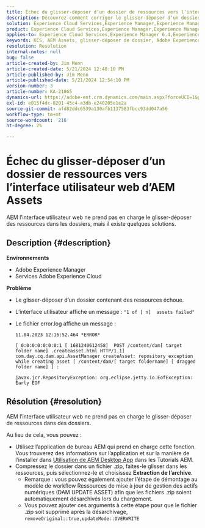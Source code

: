 ```yaml
---
title: Échec du glisser-déposer d’un dossier de ressources vers l’interface utilisateur web d’AEM Assets
description: Découvrez comment corriger le glisser-déposer d’un dossier contenant des ressources échoue dans AEM.
solution: Experience Cloud Services,Experience Manager,Experience Manager as a Cloud Service
product: Experience Cloud Services,Experience Manager,Experience Manager as a Cloud Service
applies-to: Experience Cloud Services,Experience Manager 6.4,Experience Manager Assets,Experience Manager as a Cloud Service,Experience Manager 6.5
keywords: KCS, AEM Assets, glisser-déposer de dossier, Adobe Experience Manager, Dépannage
resolution: Resolution
internal-notes: null
bug: false
article-created-by: Jim Menn
article-created-date: 5/21/2024 12:48:10 PM
article-published-by: Jim Menn
article-published-date: 5/21/2024 12:54:10 PM
version-number: 3
article-number: KA-21865
dynamics-url: https://adobe-ent.crm.dynamics.com/main.aspx?forceUCI=1&pagetype=entityrecord&etn=knowledgearticle&id=6e91f85a-7017-ef11-9f8a-6045bd006268
exl-id: e015f4dc-8201-45c4-a3db-e240205e1e2a
source-git-commit: afd82ddc6539a130afb1137583fbcc93dd047a56
workflow-type: tm+mt
source-wordcount: '216'
ht-degree: 2%

---
```


# Échec du glisser-déposer d’un dossier de ressources vers l’interface utilisateur web d’AEM Assets


AEM l’interface utilisateur web ne prend pas en charge le glisser-déposer des ressources dans les dossiers, mais il existe quelques solutions.

## Description {#description}


<b>Environnements</b>

- Adobe Experience Manager
- Services Adobe Experience Cloud


<b>Problème</b>

- Le glisser-déposer d’un dossier contenant des ressources échoue.
- L’interface utilisateur affiche un message : `"1 of [ n]  assets failed"`
- Le fichier error.log affiche un message :

  ```
  11.04.2023 12:16:52.464 *ERROR* 
  
  [ 0:0:0:0:0:0:0:1 [ 1681240612458]  POST /content/dam[ target folder name] .createasset.html HTTP/1.1]  com.day.cq.dam.api.AssetManager createAsset: repository exception while creating asset [ /content/dam/[ target foldername] [ dragged folder name] ] :
  
  javax.jcr.RepositoryException: org.eclipse.jetty.io.EofException: Early EOF
  ```



## Résolution {#resolution}


AEM l’interface utilisateur web ne prend pas en charge le glisser-déposer de ressources dans des dossiers.

Au lieu de cela, vous pouvez :

- Utilisez l’application de bureau AEM qui prend en charge cette fonction. Vous trouverez des informations sur l’application et sur la manière de l’installer dans [Utilisation de AEM Desktop App](https://experienceleague.adobe.com/en/docs/experience-manager-learn/assets/creative-workflows/aem-desktop-app) dans les Tutorials AEM.
- Compressez le dossier dans un fichier .zip, faites-le glisser dans les ressources, puis sélectionnez-le et choisissez <b>Extraction de l’archive</b>. 
   - Remarque : vous pouvez également ajouter l’étape de démontage au modèle de workflow Ressources de mise à jour de gestion des actifs numériques (DAM UPDATE ASSET) afin que les fichiers .zip soient automatiquement désarchivés lors du chargement.
   - Vous pouvez ajouter ces arguments à cette étape pour que le fichier .zip soit supprimé après la désarchivage, `removeOriginal::true,updateMode::OVERWRITE`
